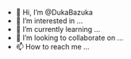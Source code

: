 - 👋 Hi, I’m @DukaBazuka
- 👀 I’m interested in ...
- 🌱 I’m currently learning ...
- 💞️ I’m looking to collaborate on ...
- 📫 How to reach me ...

<!---
DukaBazuka/DukaBazuka is a ✨ special ✨ repository because its `README.md` (this file) appears on your GitHub profile.
You can click the Preview link to take a look at your changes.
--->
